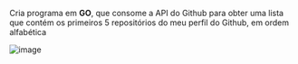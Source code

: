 Cria programa em **GO**, que consome a API do Github para obter uma lista que contém os primeiros 5 repositórios do meu perfil do Github, em ordem alfabética

![image](https://user-images.githubusercontent.com/93635431/182947797-bdf49305-2207-4d08-bb92-46afab941bc9.png)
